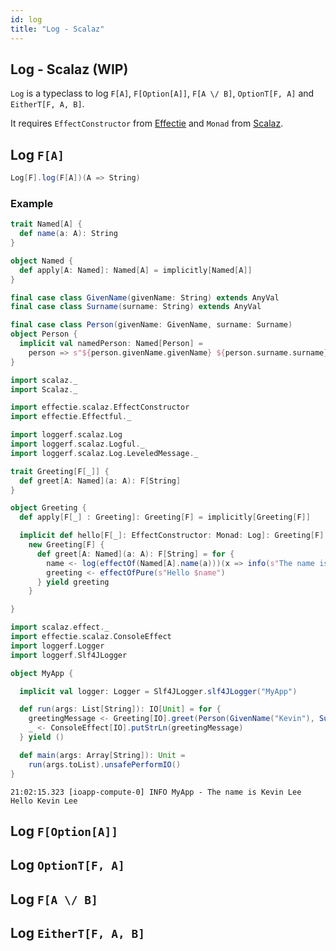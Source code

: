 ```yaml
---
id: log
title: "Log - Scalaz"
---
```

## Log - Scalaz (WIP)

`Log` is a typeclass to log `F[A]`, `F[Option[A]]`, `F[A \/ B]`, `OptionT[F, A]` and `EitherT[F, A, B]`.

It requires `EffectConstructor` from [Effectie](https://kevin-lee.github.io/effectie) and `Monad` from [Scalaz](https://github.com/scalaz/scalaz).

## Log `F[A]`
```scala
Log[F].log(F[A])(A => String)
```

### Example
```scala mdoc:reset-object
trait Named[A] {
  def name(a: A): String
}

object Named {
  def apply[A: Named]: Named[A] = implicitly[Named[A]]
}

final case class GivenName(givenName: String) extends AnyVal
final case class Surname(surname: String) extends AnyVal

final case class Person(givenName: GivenName, surname: Surname)
object Person {
  implicit val namedPerson: Named[Person] =
    person => s"${person.givenName.givenName} ${person.surname.surname}"
}

import scalaz._
import Scalaz._

import effectie.scalaz.EffectConstructor
import effectie.Effectful._

import loggerf.scalaz.Log
import loggerf.scalaz.Logful._
import loggerf.scalaz.Log.LeveledMessage._

trait Greeting[F[_]] {
  def greet[A: Named](a: A): F[String]
}

object Greeting {
  def apply[F[_] : Greeting]: Greeting[F] = implicitly[Greeting[F]]

  implicit def hello[F[_]: EffectConstructor: Monad: Log]: Greeting[F] =
    new Greeting[F] {
      def greet[A: Named](a: A): F[String] = for {
        name <- log(effectOf(Named[A].name(a)))(x => info(s"The name is $x"))
        greeting <- effectOfPure(s"Hello $name")
      } yield greeting
    }

}

import scalaz.effect._
import effectie.scalaz.ConsoleEffect
import loggerf.Logger
import loggerf.Slf4JLogger

object MyApp {

  implicit val logger: Logger = Slf4JLogger.slf4JLogger("MyApp")

  def run(args: List[String]): IO[Unit] = for {
    greetingMessage <- Greeting[IO].greet(Person(GivenName("Kevin"), Surname("Lee")))
    _ <- ConsoleEffect[IO].putStrLn(greetingMessage)
  } yield ()

  def main(args: Array[String]): Unit =
    run(args.toList).unsafePerformIO()
}

```
```
21:02:15.323 [ioapp-compute-0] INFO MyApp - The name is Kevin Lee
Hello Kevin Lee
```

## Log `F[Option[A]]`

## Log `OptionT[F, A]`

## Log `F[A \/ B]`

## Log `EitherT[F, A, B]`
